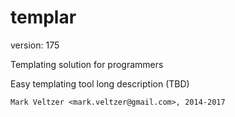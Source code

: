 templar
=======

version: 175

Templating solution for programmers

Easy templating tool long description (TBD)

	Mark Veltzer <mark.veltzer@gmail.com>, 2014-2017

